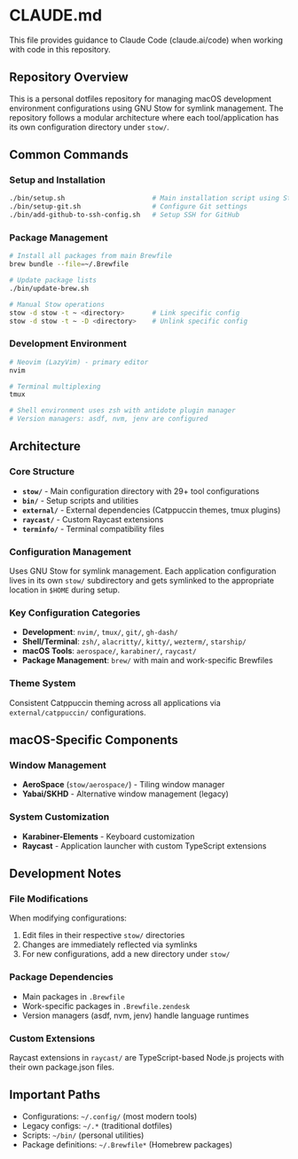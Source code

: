# CLAUDE.md

This file provides guidance to Claude Code (claude.ai/code) when working
with code in this repository.

## Repository Overview

This is a personal dotfiles repository for managing macOS development
environment configurations using GNU Stow for symlink management. The
repository follows a modular architecture where each tool/application has its
own configuration directory under `stow/`.

## Common Commands

### Setup and Installation

```bash
./bin/setup.sh                      # Main installation script using Stow
./bin/setup-git.sh                  # Configure Git settings
./bin/add-github-to-ssh-config.sh   # Setup SSH for GitHub
```

### Package Management

```bash
# Install all packages from main Brewfile
brew bundle --file=~/.Brewfile

# Update package lists
./bin/update-brew.sh

# Manual Stow operations
stow -d stow -t ~ <directory>       # Link specific config
stow -d stow -t ~ -D <directory>    # Unlink specific config
```

### Development Environment

```bash
# Neovim (LazyVim) - primary editor
nvim

# Terminal multiplexing
tmux

# Shell environment uses zsh with antidote plugin manager
# Version managers: asdf, nvm, jenv are configured
```

## Architecture

### Core Structure

- **`stow/`** - Main configuration directory with 29+ tool configurations
- **`bin/`** - Setup scripts and utilities
- **`external/`** - External dependencies (Catppuccin themes, tmux plugins)
- **`raycast/`** - Custom Raycast extensions
- **`terminfo/`** - Terminal compatibility files

### Configuration Management

Uses GNU Stow for symlink management. Each application configuration lives
in its own `stow/` subdirectory and gets symlinked to the appropriate
location in `$HOME` during setup.

### Key Configuration Categories

- **Development**: `nvim/`, `tmux/`, `git/`, `gh-dash/`
- **Shell/Terminal**: `zsh/`, `alacritty/`, `kitty/`, `wezterm/`, `starship/`
- **macOS Tools**: `aerospace/`, `karabiner/`, `raycast/`
- **Package Management**: `brew/` with main and work-specific Brewfiles

### Theme System

Consistent Catppuccin theming across all applications via
`external/catppuccin/` configurations.

## macOS-Specific Components

### Window Management

- **AeroSpace** (`stow/aerospace/`) - Tiling window manager
- **Yabai/SKHD** - Alternative window management (legacy)

### System Customization

- **Karabiner-Elements** - Keyboard customization
- **Raycast** - Application launcher with custom TypeScript extensions

## Development Notes

### File Modifications

When modifying configurations:

1. Edit files in their respective `stow/` directories
2. Changes are immediately reflected via symlinks
3. For new configurations, add a new directory under `stow/`

### Package Dependencies

- Main packages in `.Brewfile`
- Work-specific packages in `.Brewfile.zendesk`
- Version managers (asdf, nvm, jenv) handle language runtimes

### Custom Extensions

Raycast extensions in `raycast/` are TypeScript-based Node.js projects with
their own package.json files.

## Important Paths

- Configurations: `~/.config/` (most modern tools)
- Legacy configs: `~/.*` (traditional dotfiles)
- Scripts: `~/bin/` (personal utilities)
- Package definitions: `~/.Brewfile*` (Homebrew packages)
